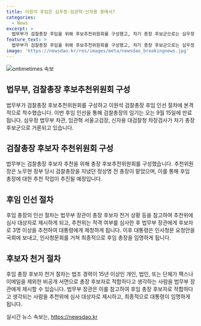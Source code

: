 ```yaml
---
title: 이원석 후임은 심우정·임관혁·신자용 중에서?
categories:
  - News
excerpt: >
  법무부가 검찰총장 후임을 위해 후보추천위원회를 구성했고, 차기 총장 후보군으로는 심우정 법무부 차관, 임관혁 서울고검장, 신자용 대검찰청 차장검사가 거론됐다. 총장 후보자는 15일까지 국민 천거를 받아 후보 3명 이상을 추천받고, 대통령에게 제청된 후 인사청문회를 거쳐 최종 임명된다.
feature_text: >
  법무부가 검찰총장 후임을 위해 후보추천위원회를 구성했고, 차기 총장 후보군으로는 심우정 법무부 차관, 임관혁 서울고검장, 신자용 대검찰청 차장검사가 거론됐다. 총장 후보자는 15일까지 국민 천거를 받아 후보 3명 이상을 추천받고, 대통령에게 제청된 후 인사청문회를 거쳐 최종 임명된다.
image: 'https://newsdao.kr/res/images/meta/newsdao_breakingnews.jpg'
---
```


<p><img src="https://newsdao.kr/res/images/meta/newsdao_breakingnews.jpg" alt="ontimetimes 속보" /></p>

<h2 data-ke-size="size26">법무부, 검찰총장 후보추천위원회 구성</h2>

<p>법무부가 검찰총장 후보추천위원회를 구성하고 이원석 검찰총장 후임 인선 절차에 본격적으로 착수했습니다. 이번 후임 인선을 통해 검찰총장의 임기는 오는 9월 15일에 만료됩니다. 심우정 법무부 차관, 임관혁 서울고검장, 신자용 대검찰청 차장검사가 차기 총장 후보군으로 거론되고 있습니다.</p>

<h2 data-ke-size="size26">검찰총장 후보자 추천위원회 구성</h2>

<p>법무부는 검찰총장 후보자 추천을 위해 총장 후보추천위원회를 구성했습니다. 추천위원장은 노무현 정부 당시 검찰총장을 지냈던 정상명 전 총장이 맡았으며, 이를 통해 후임 총장에 대한 추천 작업이 추진될 예정입니다. </p>

<h2 data-ke-size="size26">후임 인선 절차</h2>

<p>후임 총장의 인선 절차는 법무부 장관이 총장 후보자 천거 상황 등을 참고하여 추천위에 심사 대상자로 제시하게 되고, 추천위는 적격 여부를 심사한 후 법무부 장관에게 후보자로 3명 이상을 추천하여 대통령에게 제청하게 됩니다. 이후 대통령은 인사청문 요청안을 국회에 보내고, 인사청문회를 거쳐 최종적으로 후임 총장을 임명하게 됩니다.</p>

<h2 data-ke-size="size26">후보자 천거 절차</h2>

<p>후임 총장 후보자 천거 절차는 법조 경력이 15년 이상인 개인, 법인, 또는 단체가 팩스나 이메일을 제외한 비공개 서면으로 총장 후보자로 적합하다고 생각하는 사람을 법무부 장관에게 제시할 수 있습니다. 법무부 장관은 이를 참고하여 후임 총장 후보자로 적합하다고 생각되는 사람을 추천위에 심사 대상자로 제시하고, 최종적으로 대통령이 임명하게 됩니다.</p>
실시간 뉴스 속보는, <a href="https://newsdao.kr" rel="dofollow">https://newsdao.kr</a>


